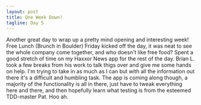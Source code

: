 ```yaml
---
layout: post
title: One Week Down!
tagline: Day 5
---
```


Another great day to wrap up a pretty mind opening and interesting week! Free Lunch
(Brunch in Boulder) Friday kicked off the day, it was neat to see the whole company
come together, and who doesn't like free food? Spent a good stretch of time on my
Haxxor News app for the rest of the day. Brian L. took a few breaks from his work
to talk thigs over and give me some hands on help. I'm trying to take in as much as
I can but with all the information out there it's a difficult and humbling task. The
app is coming along though, a majority of the functionality is all in there, just 
have to tweak everything here and there, and then hopefully learn what testing is from the esteemed TDD-master Pat. Hoo ah.